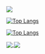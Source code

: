 <picture>
<source 
  srcset="https://github-readme-stats.vercel.app/api?username=posion77&show_icons=true&theme=dark"
  media="(prefers-color-scheme: dark)"
/>
<source
  srcset="https://github-readme-stats.vercel.app/api?username=posion77&show_icons=true"
  media="(prefers-color-scheme: light), (prefers-color-scheme: no-preference)"
/>
<img src="https://github-readme-stats.vercel.app/api?username=posion77&show_icons=true" />
</picture>

[![Top Langs](https://github-readme-stats.vercel.app/api/top-langs/?username=posion77&layout=compact)](https://github.com/posion77/github-readme-stats)

[![Top Langs](https://github-readme-stats.vercel.app/api/top-langs/?username=posion77)](https://github.com/posion77/github-readme-stats)

<a href="https://github.com/anuraghazra/github-readme-stats">
  <img align="center" src="https://github-readme-stats.vercel.app/api/pin/?username=posion77&repo=github-readme-stats" />
</a>
<a href="https://github.com/anuraghazra/convoychat">
  <img align="center" src="https://github-readme-stats.vercel.app/api/pin/?username=posion77&repo=convoychat" />
</a>
